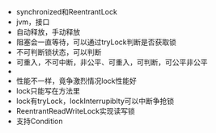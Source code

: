 - synchronized和ReentrantLock
- jvm，接口
- 自动释放，手动释放
- 阻塞会一直等待，可以通过tryLock判断是否获取锁
- 不可判断锁状态，可以判断
- 可重入，不可中断，非公平、可重入，可判断，可公平非公平
-
- 性能不一样，竟争激烈情况lock性能好
- lock只能写在方法里
- lock有tryLock，lockInterrupiblty可以中断争抢锁
- ReentrantReadWriteLock实现读写锁
- 支持Condition